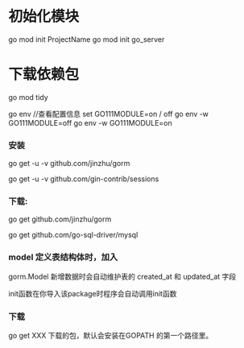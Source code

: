 
# 初始化模块
go mod init ProjectName
go mod init go_server
# 下载依赖包
go mod tidy

go env //查看配置信息
set GO111MODULE=on / off
go env -w GO111MODULE=off
go env -w GO111MODULE=on



### 安装
go get -u -v github.com/jinzhu/gorm

go get -u -v github.com/gin-contrib/sessions


### 下载:

go get   github.com/jinzhu/gorm

go get   github.com/go-sql-driver/mysql

### model 定义表结构体时，加入

gorm.Model
新增数据时会自动维护表的 created_at 和 updated_at 字段

init函数在你导入该package时程序会自动调用init函数

### 下载
go get XXX 下载的包，默认会安装在GOPATH 的第一个路径里。



